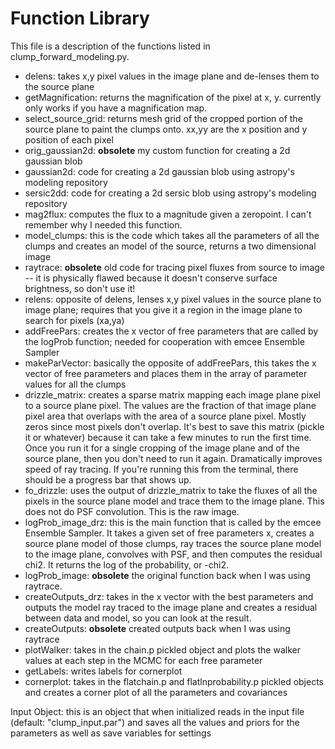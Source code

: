 # Function Library

This file is a description of the functions listed in clump_forward_modeling.py.

- delens: takes x,y pixel values in the image plane and de-lenses them to the source plane
- getMagnification: returns the magnification of the pixel at x, y. currently only works if you have a magnification map.
- select_source_grid: returns mesh grid of the cropped portion of the source plane to paint the clumps onto. xx,yy are the x position and y position of each pixel
- orig_gaussian2d: **obsolete** my custom function for creating a 2d gaussian blob
- gaussian2d: code for creating a 2d gaussian blob using astropy's modeling repository
- sersic2dd: code for creating a 2d sersic blob using astropy's modeling repository
- mag2flux: computes the flux to a magnitude given a zeropoint. I can't remember why I needed this function.
- model_clumps: this is the code which takes all the parameters of all the clumps and creates an model of the source, returns a two dimensional image
- raytrace: **obsolete** old code for tracing pixel fluxes from source to image -- it is physically flawed because it doesn't conserve surface brightness, so don't use it!
- relens: opposite of delens, lenses x,y pixel values in the source plane to image plane; requires that you give it a region in the image plane to search for pixels (xa,ya)
- addFreePars: creates the x vector of free parameters that are called by the logProb function; needed for cooperation with emcee Ensemble Sampler
- makeParVector: basically the opposite of addFreePars, this takes the x vector of free parameters and places them in the array of parameter values for all the clumps
- drizzle_matrix: creates a sparse matrix mapping each image plane pixel to a source plane pixel. The values are the fraction of that image plane pixel area that overlaps with the area of a source plane pixel. Mostly zeros since most pixels don't overlap. It's best to save this matrix (pickle it or whatever) because it can take a few minutes to run the first time. Once you run it for a single cropping of the image plane and of the source plane, then you don't need to run it again. Dramatically improves speed of ray tracing. If you're running this from the terminal, there should be a progress bar that shows up.
- fo_drizzle: uses the output of drizzle_matrix to take the fluxes of all the pixels in the source plane model and trace them to the image plane. This does not do PSF convolution. This is the raw image.
- logProb_image_drz: this is the main function that is called by the emcee Ensemble Sampler. It takes a given set of free parameters x, creates a source plane model of those clumps, ray traces the source plane model to the image plane, convolves with PSF, and then computes the residual chi2. It returns the log of the probability, or -chi2.
- logProb_image: **obsolete** the original function back when I was using raytrace.
- createOutputs_drz: takes in the x vector with the best parameters and outputs the model ray traced to the image plane and creates a residual between data and model, so you can look at the result.
- createOutputs: **obsolete** created outputs back when I was using raytrace
- plotWalker: takes in the chain.p pickled object and plots the walker values at each step in the MCMC for each free parameter
- getLabels: writes labels for cornerplot
- cornerplot: takes in the flatchain.p and flatlnprobability.p pickled objects and creates a corner plot of all the parameters and covariances

Input Object: this is an object that when initialized reads in the input file (default: "clump_input.par") and saves all the values and priors for the parameters as well as save variables for settings

